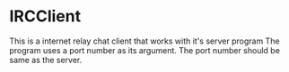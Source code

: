 # IRCClient
This is a internet relay chat client that works with it's server program
The program uses a port number as its argument. The port number should be same as the server.
